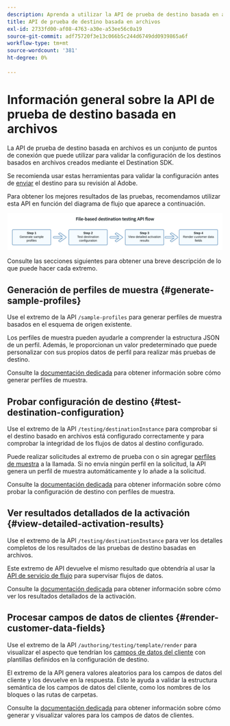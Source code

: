 ```yaml
---
description: Aprenda a utilizar la API de prueba de destino basada en archivos para validar la configuración de los destinos basados en archivos creados mediante el Destination SDK.
title: API de prueba de destino basada en archivos
exl-id: 2733fd00-af08-4763-a30e-a53ee56c0a19
source-git-commit: adf75720f3e13c066b5c244d6749dd0939865a6f
workflow-type: tm+mt
source-wordcount: '381'
ht-degree: 0%

---
```



# Información general sobre la API de prueba de destino basada en archivos

La API de prueba de destino basada en archivos es un conjunto de puntos de conexión que puede utilizar para validar la configuración de los destinos basados en archivos creados mediante el Destination SDK.

Se recomienda usar estas herramientas para validar la configuración antes de [enviar](../../guides/submit-destination.md) el destino para su revisión al Adobe.

Para obtener los mejores resultados de las pruebas, recomendamos utilizar esta API en función del diagrama de flujo que aparece a continuación.

![Diagrama que muestra el flujo de prueba de destino recomendado](../../assets/testing-api/batch-destinations/file-based-testing-flow.png)

Consulte las secciones siguientes para obtener una breve descripción de lo que puede hacer cada extremo.

## Generación de perfiles de muestra {#generate-sample-profiles}

Use el extremo de la API `/sample-profiles` para generar perfiles de muestra basados en el esquema de origen existente.

Los perfiles de muestra pueden ayudarle a comprender la estructura JSON de un perfil. Además, le proporcionan un valor predeterminado que puede personalizar con sus propios datos de perfil para realizar más pruebas de destino.

Consulte la [documentación dedicada](file-based-sample-profile-generation-api.md) para obtener información sobre cómo generar perfiles de muestra.

## Probar configuración de destino {#test-destination-configuration}

Use el extremo de la API `/testing/destinationInstance` para comprobar si el destino basado en archivos está configurado correctamente y para comprobar la integridad de los flujos de datos al destino configurado.

Puede realizar solicitudes al extremo de prueba con o sin agregar [perfiles de muestra](file-based-sample-profile-generation-api.md) a la llamada. Si no envía ningún perfil en la solicitud, la API genera un perfil de muestra automáticamente y lo añade a la solicitud.

Consulte la [documentación dedicada](file-based-destination-testing-api.md) para obtener información sobre cómo probar la configuración de destino con perfiles de muestra.

## Ver resultados detallados de la activación {#view-detailed-activation-results}

Use el extremo de la API `/testing/destinationInstance` para ver los detalles completos de los resultados de las pruebas de destino basadas en archivos.

Este extremo de API devuelve el mismo resultado que obtendría al usar la [API de servicio de flujo](../../../api/update-destination-dataflows.md) para supervisar flujos de datos.

Consulte la [documentación dedicada](file-based-destination-results-api.md) para obtener información sobre cómo ver los resultados detallados de la activación.

## Procesar campos de datos de clientes {#render-customer-data-fields}

Use el extremo de la API `/authoring/testing/template/render` para visualizar el aspecto que tendrían los [campos de datos del cliente](../../functionality/destination-configuration/customer-data-fields.md) con plantillas definidos en la configuración de destino.

El extremo de la API genera valores aleatorios para los campos de datos del cliente y los devuelve en la respuesta. Esto le ayuda a validar la estructura semántica de los campos de datos del cliente, como los nombres de los bloques o las rutas de carpetas.

Consulte la [documentación dedicada](file-based-render-template-api.md) para obtener información sobre cómo generar y visualizar valores para los campos de datos de clientes.
